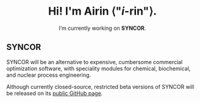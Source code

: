 <div align="center">
  
# Hi! I'm Airin ⟨"*i*-rin"⟩.

I’m currently working on **SYNCOR**.

</div>

## SYNCOR

SYNCOR will be an alternative to expensive, cumbersome commercial optimization software, with speciality modules for chemical, biochemical, and nuclear process engineering.

Although currently closed-source, restricted beta versions of SYNCOR will be released on its [public GitHub page](https://github.com/AtomicAirin/SYNCOR/).
